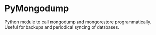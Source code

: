 PyMongodump
===========

Python module to call mongodump and mongorestore programmatically. Useful for backups and periodical syncing of databases.